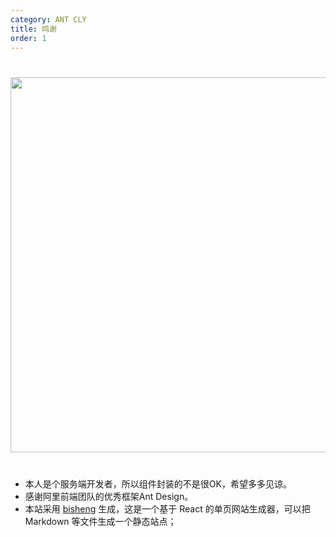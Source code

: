 ```yaml
---
category: ANT CLY
title: 鸣谢
order: 1
---
```


<div style="text-align:center;margin:40px 0;">
  <img width="600" src="http://resimg.iqeq.cn/webapires/cbf/5c8a35da34f81.jpg">
</div>

## 
+ 本人是个服务端开发者，所以组件封装的不是很OK，希望多多见谅。
+ 感谢阿里前端团队的优秀框架Ant Design。
+ 本站采用 [bisheng](https://github.com/benjycui/bisheng) 生成，这是一个基于 React 的单页网站生成器，可以把 Markdown 等文件生成一个静态站点；
